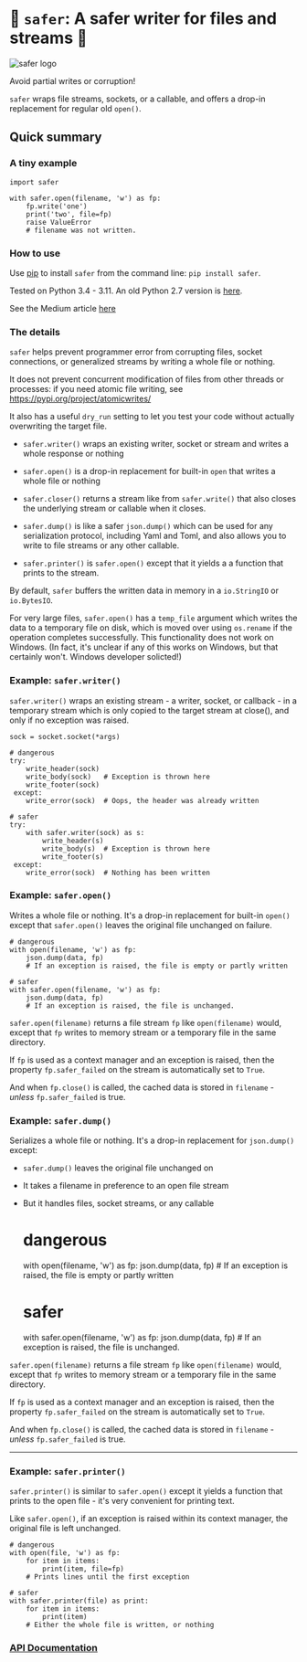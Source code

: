 # 🧿 `safer`:  A safer writer for files and streams 🧿

![safer logo](https://raw.githubusercontent.com/rec/safer/master/safer.png)

Avoid partial writes or corruption!

`safer` wraps file streams, sockets, or a callable, and offers a drop-in
replacement for regular old `open()`.

## Quick summary

### A tiny example

    import safer

    with safer.open(filename, 'w') as fp:
        fp.write('one')
        print('two', file=fp)
        raise ValueError
        # filename was not written.


### How to use

Use [pip](https://pypi.org/project/pip) to install `safer` from the command
line: `pip install safer`.

Tested on Python 3.4 - 3.11.  An old Python 2.7 version
is [here](https://github.com/rec/safer/tree/v2.0.5).

See the Medium article [here](https://medium.com/@TomSwirly/%EF%B8%8F-safer-a-safer-file-writer-%EF%B8%8F-5fe267dbe3f5)

### The details

`safer` helps prevent programmer error from corrupting files, socket
connections, or generalized streams by writing a whole file or nothing.

It does not prevent concurrent modification of files from other threads or
processes: if you need atomic file writing, see
https://pypi.org/project/atomicwrites/

It also has a useful `dry_run` setting to let you test your code without
actually overwriting the target file.

* `safer.writer()` wraps an existing writer, socket or stream and writes a
  whole response or nothing

* `safer.open()` is a drop-in replacement for built-in `open` that
  writes a whole file or nothing

* `safer.closer()` returns a stream like from `safer.write()` that also
  closes the underlying stream or callable when it closes.

* `safer.dump()` is like a safer `json.dump()` which can be used for any
  serialization protocol, including Yaml and Toml, and also allows you to
  write to file streams or any other callable.

* `safer.printer()` is `safer.open()` except that it yields a
  a function that prints to the stream.

By default, `safer` buffers the written data in memory in a `io.StringIO`
or `io.BytesIO`.

For very large files, `safer.open()` has a `temp_file` argument which
writes the data to a temporary file on disk, which is moved over using
`os.rename` if the operation completes successfully.  This functionality
does not work on Windows.  (In fact, it's unclear if any of this works on
Windows, but that certainly won't.  Windows developer solicted!)


### Example: `safer.writer()`

`safer.writer()` wraps an existing stream - a writer, socket, or callback -
in a temporary stream which is only copied to the target stream at close(), and
only if no exception was raised.


    sock = socket.socket(*args)

    # dangerous
    try:
        write_header(sock)
        write_body(sock)   # Exception is thrown here
        write_footer(sock)
     except:
        write_error(sock)  # Oops, the header was already written

    # safer
    try:
        with safer.writer(sock) as s:
            write_header(s)
            write_body(s)  # Exception is thrown here
            write_footer(s)
     except:
        write_error(sock)  # Nothing has been written

### Example: `safer.open()`

Writes a whole file or nothing. It's a drop-in replacement for built-in
`open()` except that `safer.open()` leaves the original file unchanged on
failure.

    # dangerous
    with open(filename, 'w') as fp:
        json.dump(data, fp)
        # If an exception is raised, the file is empty or partly written

    # safer
    with safer.open(filename, 'w') as fp:
        json.dump(data, fp)
        # If an exception is raised, the file is unchanged.


`safer.open(filename)` returns a file stream `fp` like `open(filename)`
would, except that `fp` writes to memory stream or a temporary file in the
same directory.

If `fp` is used as a context manager and an exception is raised, then the
property `fp.safer_failed` on the stream is automatically set to `True`.

And when `fp.close()` is called, the cached data is stored in `filename` -
*unless* `fp.safer_failed` is true.


### Example: `safer.dump()`

Serializes a whole file or nothing. It's a drop-in replacement for
`json.dump()` except:

* `safer.dump()` leaves the original file unchanged on
* It takes a filename in preference to an open file stream
* But it handles files, socket streams, or any callable

    # dangerous
    with open(filename, 'w') as fp:
        json.dump(data, fp)
        # If an exception is raised, the file is empty or partly written

    # safer
    with safer.open(filename, 'w') as fp:
        json.dump(data, fp)
        # If an exception is raised, the file is unchanged.


`safer.open(filename)` returns a file stream `fp` like `open(filename)`
would, except that `fp` writes to memory stream or a temporary file in the
same directory.

If `fp` is used as a context manager and an exception is raised, then the
property `fp.safer_failed` on the stream is automatically set to `True`.

And when `fp.close()` is called, the cached data is stored in `filename` -
*unless* `fp.safer_failed` is true.

------------------------------------

### Example: `safer.printer()`

`safer.printer()` is similar to `safer.open()` except it yields a function
that prints to the open file - it's very convenient for printing text.

Like `safer.open()`, if an exception is raised within its context manager,
the original file is left unchanged.

    # dangerous
    with open(file, 'w') as fp:
        for item in items:
            print(item, file=fp)
        # Prints lines until the first exception

    # safer
    with safer.printer(file) as print:
        for item in items:
            print(item)
        # Either the whole file is written, or nothing


### [API Documentation](https://rec.github.io/safer#safer--api-documentation)
